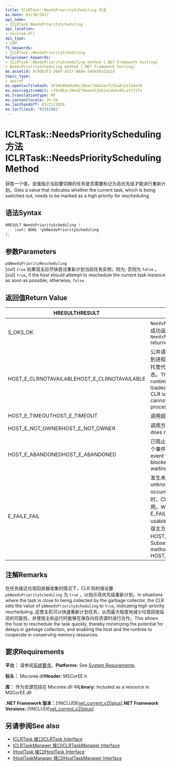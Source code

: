 ```yaml
---
title: ICLRTask::NeedsPriorityScheduling 方法
ms.date: 03/30/2017
api_name:
- ICLRTask.NeedsPriorityScheduling
api_location:
- mscoree.dll
api_type:
- COM
f1_keywords:
- ICLRTask::NeedsPriorityScheduling
helpviewer_keywords:
- ICLRTask::NeedsPriorityScheduling method [.NET Framework hosting]
- NeedsPriorityScheduling method [.NET Framework hosting]
ms.assetid: 9c9db3f3-26bf-4317-88de-5eb926a22a1d
topic_type:
- apiref
ms.openlocfilehash: df20e98a9e88c10bac748a5acfc91adcb133da79
ms.sourcegitcommit: c76c8b2c39ed2f0eee422b61a2ab4c05ca7771fa
ms.translationtype: MT
ms.contentlocale: zh-CN
ms.lasthandoff: 05/21/2020
ms.locfileid: "83762982"
---
```

# <a name="iclrtaskneedspriorityscheduling-method"></a><span data-ttu-id="89e5b-102">ICLRTask::NeedsPriorityScheduling 方法</span><span class="sxs-lookup"><span data-stu-id="89e5b-102">ICLRTask::NeedsPriorityScheduling Method</span></span>
<span data-ttu-id="89e5b-103">获取一个值，该值指示当前要切换的任务是否需要标记为高优先级才能进行重新计划。</span><span class="sxs-lookup"><span data-stu-id="89e5b-103">Gets a value that indicates whether the current task, which is being switched out, needs to be marked as a high priority for rescheduling.</span></span>  
  
## <a name="syntax"></a><span data-ttu-id="89e5b-104">语法</span><span class="sxs-lookup"><span data-stu-id="89e5b-104">Syntax</span></span>  
  
```cpp  
HRESULT NeedsPriorityScheduling (  
    [out] BOOL *pbNeedsPriorityScheduling  
);  
```  
  
## <a name="parameters"></a><span data-ttu-id="89e5b-105">参数</span><span class="sxs-lookup"><span data-stu-id="89e5b-105">Parameters</span></span>  
 `pbNeedsPriorityRescheduling`  
 <span data-ttu-id="89e5b-106">[out] `true` 如果宿主应尽快尝试重新计划当前任务实例，则为; 否则为 `false` 。</span><span class="sxs-lookup"><span data-stu-id="89e5b-106">[out] `true`, if the host should attempt to reschedule the current task instance as soon as possible; otherwise, `false`.</span></span>  
  
## <a name="return-value"></a><span data-ttu-id="89e5b-107">返回值</span><span class="sxs-lookup"><span data-stu-id="89e5b-107">Return Value</span></span>  
  
|<span data-ttu-id="89e5b-108">HRESULT</span><span class="sxs-lookup"><span data-stu-id="89e5b-108">HRESULT</span></span>|<span data-ttu-id="89e5b-109">说明</span><span class="sxs-lookup"><span data-stu-id="89e5b-109">Description</span></span>|  
|-------------|-----------------|  
|<span data-ttu-id="89e5b-110">S_OK</span><span class="sxs-lookup"><span data-stu-id="89e5b-110">S_OK</span></span>|<span data-ttu-id="89e5b-111">`NeedsPriorityRescheduling`已成功返回。</span><span class="sxs-lookup"><span data-stu-id="89e5b-111">`NeedsPriorityRescheduling` returned successfully.</span></span>|  
|<span data-ttu-id="89e5b-112">HOST_E_CLRNOTAVAILABLE</span><span class="sxs-lookup"><span data-stu-id="89e5b-112">HOST_E_CLRNOTAVAILABLE</span></span>|<span data-ttu-id="89e5b-113">公共语言运行时（CLR）未加载到进程中，或 CLR 处于无法运行托管代码或成功处理调用的状态。</span><span class="sxs-lookup"><span data-stu-id="89e5b-113">The common language runtime (CLR) has not been loaded into a process, or the CLR is in a state in which it cannot run managed code or process the call successfully.</span></span>|  
|<span data-ttu-id="89e5b-114">HOST_E_TIMEOUT</span><span class="sxs-lookup"><span data-stu-id="89e5b-114">HOST_E_TIMEOUT</span></span>|<span data-ttu-id="89e5b-115">调用超时。</span><span class="sxs-lookup"><span data-stu-id="89e5b-115">The call timed out.</span></span>|  
|<span data-ttu-id="89e5b-116">HOST_E_NOT_OWNER</span><span class="sxs-lookup"><span data-stu-id="89e5b-116">HOST_E_NOT_OWNER</span></span>|<span data-ttu-id="89e5b-117">调用方不拥有该锁。</span><span class="sxs-lookup"><span data-stu-id="89e5b-117">The caller does not own the lock.</span></span>|  
|<span data-ttu-id="89e5b-118">HOST_E_ABANDONED</span><span class="sxs-lookup"><span data-stu-id="89e5b-118">HOST_E_ABANDONED</span></span>|<span data-ttu-id="89e5b-119">已阻止的线程或纤程正在等待某个事件时，该事件被取消。</span><span class="sxs-lookup"><span data-stu-id="89e5b-119">An event was canceled while a blocked thread or fiber was waiting on it.</span></span>|  
|<span data-ttu-id="89e5b-120">E_FAIL</span><span class="sxs-lookup"><span data-stu-id="89e5b-120">E_FAIL</span></span>|<span data-ttu-id="89e5b-121">发生未知的灾难性故障。</span><span class="sxs-lookup"><span data-stu-id="89e5b-121">An unknown catastrophic failure occurred.</span></span> <span data-ttu-id="89e5b-122">当方法返回 E_FAIL 时，CLR 在该进程内将不再可用。</span><span class="sxs-lookup"><span data-stu-id="89e5b-122">When a method returns E_FAIL, the CLR is no longer usable within the process.</span></span> <span data-ttu-id="89e5b-123">对宿主方法的后续调用会返回 HOST_E_CLRNOTAVAILABLE。</span><span class="sxs-lookup"><span data-stu-id="89e5b-123">Subsequent calls to hosting methods return HOST_E_CLRNOTAVAILABLE.</span></span>|  
  
## <a name="remarks"></a><span data-ttu-id="89e5b-124">注解</span><span class="sxs-lookup"><span data-stu-id="89e5b-124">Remarks</span></span>  
 <span data-ttu-id="89e5b-125">在任务接近垃圾回收器收集的情况下，CLR 将的值设置 `pbNeedsPriorityScheduling` 为 `true` ，以指示高优先级重新计划。</span><span class="sxs-lookup"><span data-stu-id="89e5b-125">In situations where the task is close to being collected by the garbage collector, the CLR sets the value of `pbNeedsPriorityScheduling` to `true`, indicating high-priority rescheduling.</span></span> <span data-ttu-id="89e5b-126">这使主机可以快速重新计划任务，从而最大程度地减少垃圾回收延迟的可能性，并使宿主和运行时能够在保存内存资源时进行合作。</span><span class="sxs-lookup"><span data-stu-id="89e5b-126">This allows the host to reschedule the task quickly, thereby minimizing the potential for delays in garbage collection, and enabling the host and the runtime to cooperate in conserving memory resources.</span></span>  
  
## <a name="requirements"></a><span data-ttu-id="89e5b-127">要求</span><span class="sxs-lookup"><span data-stu-id="89e5b-127">Requirements</span></span>  
 <span data-ttu-id="89e5b-128">**平台：** 请参阅[系统要求](../../get-started/system-requirements.md)。</span><span class="sxs-lookup"><span data-stu-id="89e5b-128">**Platforms:** See [System Requirements](../../get-started/system-requirements.md).</span></span>  
  
 <span data-ttu-id="89e5b-129">**标头：** Mscoree.dll</span><span class="sxs-lookup"><span data-stu-id="89e5b-129">**Header:** MSCorEE.h</span></span>  
  
 <span data-ttu-id="89e5b-130">**库：** 作为资源包括在 Mscoree.dll 中</span><span class="sxs-lookup"><span data-stu-id="89e5b-130">**Library:** Included as a resource in MSCorEE.dll</span></span>  
  
 <span data-ttu-id="89e5b-131">**.NET Framework 版本：**[!INCLUDE[net_current_v20plus](../../../../includes/net-current-v20plus-md.md)]</span><span class="sxs-lookup"><span data-stu-id="89e5b-131">**.NET Framework Versions:** [!INCLUDE[net_current_v20plus](../../../../includes/net-current-v20plus-md.md)]</span></span>  
  
## <a name="see-also"></a><span data-ttu-id="89e5b-132">另请参阅</span><span class="sxs-lookup"><span data-stu-id="89e5b-132">See also</span></span>

- [<span data-ttu-id="89e5b-133">ICLRTask 接口</span><span class="sxs-lookup"><span data-stu-id="89e5b-133">ICLRTask Interface</span></span>](iclrtask-interface.md)
- [<span data-ttu-id="89e5b-134">ICLRTaskManager 接口</span><span class="sxs-lookup"><span data-stu-id="89e5b-134">ICLRTaskManager Interface</span></span>](iclrtaskmanager-interface.md)
- [<span data-ttu-id="89e5b-135">IHostTask 接口</span><span class="sxs-lookup"><span data-stu-id="89e5b-135">IHostTask Interface</span></span>](ihosttask-interface.md)
- [<span data-ttu-id="89e5b-136">IHostTaskManager 接口</span><span class="sxs-lookup"><span data-stu-id="89e5b-136">IHostTaskManager Interface</span></span>](ihosttaskmanager-interface.md)
